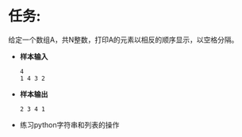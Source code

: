 # 任务:

给定一个数组A，共N整数，打印A的元素以相反的顺序显示，以空格分隔。

- **样本输入**

  ```
  4
  1 4 3 2
  ```

- **样本输出**

  ```
  2 3 4 1
  ```

- 练习python字符串和列表的操作

```

```

